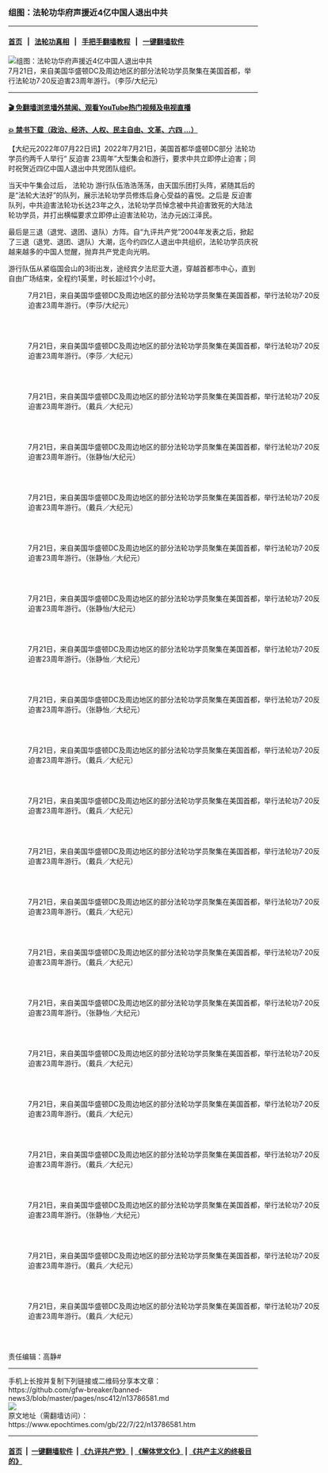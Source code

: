 ### 组图：法轮功华府声援近4亿中国人退出中共
------------------------

#### [首页](https://github.com/gfw-breaker/banned-news3/blob/master/README.md) &nbsp;&nbsp;|&nbsp;&nbsp; [法轮功真相](https://github.com/begood0513/basic/blob/master/README.md)  &nbsp;&nbsp;|&nbsp;&nbsp; [手把手翻墙教程](https://github.com/gfw-breaker/guides/wiki)  &nbsp;&nbsp;|&nbsp;&nbsp; [一键翻墙软件](https://github.com/gfw-breaker/nogfw/blob/master/README.md)  



<div><img alt="组图：法轮功华府声援近4亿中国人退出中共" class="attachment-djy_600_400 size-djy_600_400 wp-post-image" src="https://i.epochtimes.com/assets/uploads/2022/07/id13786588-2207211722191160-600x400.jpg"/>
<div class="caption">
 7月21日，来自美国华盛顿DC及周边地区的部分法轮功学员聚集在美国首都，举行法轮功7·20反迫害23周年游行。（李莎/大纪元）
</div></div><hr/>

#### [ 🎬  免翻墙浏览墙外禁闻、观看YouTube热门视频及电视直播](https://github.com/gfw-breaker/HelloWorld)

#### [ 💥  禁书下载（政治、经济、人权、民主自由、文革、六四 ...）](https://github.com/gfw-breaker/books/blob/master/README.md)

<div><p>
 【大纪元2022年07月22日讯】2022年7月21日，美国首都华盛顿DC部分
 <ok href="https://www.epochtimes.com/gb/tag/%E6%B3%95%E8%BD%AE%E5%8A%9F.html">
  法轮功
 </ok>
 学员约两千人举行“
 <ok href="https://www.epochtimes.com/gb/tag/%E5%8F%8D%E8%BF%AB%E5%AE%B3.html">
  反迫害
 </ok>
 23周年”大型集会和游行，要求中共立即停止迫害；同时祝贺近四亿中国人退出中共党团队组织。
</p>
<p>
 当天中午集会过后，
 <ok href="https://www.epochtimes.com/gb/tag/%E6%B3%95%E8%BD%AE%E5%8A%9F.html">
  法轮功
 </ok>
 游行队伍浩浩荡荡，由天国乐团打头阵，紧随其后的是“法轮大法好”的队列，展示法轮功学员修炼后身心受益的喜悦。之后是
 <ok href="https://www.epochtimes.com/gb/tag/%E5%8F%8D%E8%BF%AB%E5%AE%B3.html">
  反迫害
 </ok>
 队列，中共迫害法轮功长达23年之久，法轮功学员悼念被中共迫害致死的大陆法轮功学员，并打出横幅要求立即停止迫害法轮功，法办元凶江泽民。
</p>
<p>
 最后是三退（退党、退团、退队）方阵。自“九评共产党”2004年发表之后，掀起了三退（退党、退团、退队）大潮，迄今约四亿人退出中共组织，法轮功学员庆祝越来越多的中国人觉醒，抛弃共产党走向光明。
</p>
<p>
 游行队伍从紧临国会山的3街出发，途经宾夕法尼亚大道，穿越首都市中心，直到自由广场结束，全程约1英里，时长超过1个小时。
</p>
<figure aria-describedby="caption-attachment-13786587" class="wp-caption aligncenter" id="attachment_13786587" style="width: 600px">
 <ok href="https://i.epochtimes.com/assets/uploads/2022/07/id13786587-2207211722111160.jpg" target="_blank">
  <img alt="" class="size-large wp-image-13786587" src="https://i.epochtimes.com/assets/uploads/2022/07/id13786587-2207211722111160-600x384.jpg" title=""/>
 </ok>
 <br/><figcaption class="wp-caption-text" id="caption-attachment-13786587">
  7月21日，来自美国华盛顿DC及周边地区的部分法轮功学员聚集在美国首都，举行法轮功7·20反迫害23周年游行。（李莎/大纪元）
 </figcaption><br/>
</figure><br/>
<figure aria-describedby="caption-attachment-13786586" class="wp-caption aligncenter" id="attachment_13786586" style="width: 600px">
 <ok href="https://i.epochtimes.com/assets/uploads/2022/07/id13786586-2207211722371160.jpg" target="_blank">
  <img alt="" class="size-large wp-image-13786586" src="https://i.epochtimes.com/assets/uploads/2022/07/id13786586-2207211722371160-600x372.jpg" title=""/>
 </ok>
 <br/><figcaption class="wp-caption-text" id="caption-attachment-13786586">
  7月21日，来自美国华盛顿DC及周边地区的部分法轮功学员聚集在美国首都，举行法轮功7·20反迫害23周年游行。（李莎／大纪元）
 </figcaption><br/>
</figure><br/>
<figure aria-describedby="caption-attachment-13786590" class="wp-caption aligncenter" id="attachment_13786590" style="width: 600px">
 <ok href="https://i.epochtimes.com/assets/uploads/2022/07/id13786590-2207211658541973.jpg" target="_blank">
  <img alt="" class="size-large wp-image-13786590" src="https://i.epochtimes.com/assets/uploads/2022/07/id13786590-2207211658541973-600x400.jpg" title=""/>
 </ok>
 <br/><figcaption class="wp-caption-text" id="caption-attachment-13786590">
  7月21日，来自美国华盛顿DC及周边地区的部分法轮功学员聚集在美国首都，举行法轮功7·20反迫害23周年游行。（戴兵／大纪元）
 </figcaption><br/>
</figure><br/>
<figure aria-describedby="caption-attachment-13786627" class="wp-caption aligncenter" id="attachment_13786627" style="width: 600px">
 <ok href="https://i.epochtimes.com/assets/uploads/2022/07/id13786627-220721175126100731.jpg" target="_blank">
  <img alt="" class="size-large wp-image-13786627" src="https://i.epochtimes.com/assets/uploads/2022/07/id13786627-220721175126100731-600x400.jpg" title=""/>
 </ok>
 <br/><figcaption class="wp-caption-text" id="caption-attachment-13786627">
  7月21日，来自美国华盛顿DC及周边地区的部分法轮功学员聚集在美国首都，举行法轮功7·20反迫害23周年游行。（张静怡/大纪元）
 </figcaption><br/>
</figure><br/>
<figure aria-describedby="caption-attachment-13786591" class="wp-caption aligncenter" id="attachment_13786591" style="width: 600px">
 <ok href="https://i.epochtimes.com/assets/uploads/2022/07/id13786591-2207211700241973.jpg" target="_blank">
  <img alt="" class="size-large wp-image-13786591" src="https://i.epochtimes.com/assets/uploads/2022/07/id13786591-2207211700241973-600x400.jpg" title=""/>
 </ok>
 <br/><figcaption class="wp-caption-text" id="caption-attachment-13786591">
  7月21日，来自美国华盛顿DC及周边地区的部分法轮功学员聚集在美国首都，举行法轮功7·20反迫害23周年游行。（戴兵／大纪元）
 </figcaption><br/>
</figure><br/>
<figure aria-describedby="caption-attachment-13786606" class="wp-caption aligncenter" id="attachment_13786606" style="width: 600px">
 <ok href="https://i.epochtimes.com/assets/uploads/2022/07/id13786606-220721175233100731.jpg" target="_blank">
  <img alt="" class="size-large wp-image-13786606" src="https://i.epochtimes.com/assets/uploads/2022/07/id13786606-220721175233100731-600x400.jpg" title=""/>
 </ok>
 <br/><figcaption class="wp-caption-text" id="caption-attachment-13786606">
  7月21日，来自美国华盛顿DC及周边地区的部分法轮功学员聚集在美国首都，举行法轮功7·20反迫害23周年游行。（张静怡／大纪元）
 </figcaption><br/>
</figure><br/>
<figure aria-describedby="caption-attachment-13786628" class="wp-caption aligncenter" id="attachment_13786628" style="width: 600px">
 <ok href="https://i.epochtimes.com/assets/uploads/2022/07/id13786628-220721175030100731.jpg" target="_blank">
  <img alt="" class="size-large wp-image-13786628" src="https://i.epochtimes.com/assets/uploads/2022/07/id13786628-220721175030100731-600x400.jpg" title=""/>
 </ok>
 <br/><figcaption class="wp-caption-text" id="caption-attachment-13786628">
  7月21日，来自美国华盛顿DC及周边地区的部分法轮功学员聚集在美国首都，举行法轮功7·20反迫害23周年游行。（张静怡/大纪元）
 </figcaption><br/>
</figure><br/>
<figure aria-describedby="caption-attachment-13786629" class="wp-caption aligncenter" id="attachment_13786629" style="width: 600px">
 <ok href="https://i.epochtimes.com/assets/uploads/2022/07/id13786629-220721174858100731.jpg" target="_blank">
  <img alt="" class="size-large wp-image-13786629" src="https://i.epochtimes.com/assets/uploads/2022/07/id13786629-220721174858100731-600x400.jpg" title=""/>
 </ok>
 <br/><figcaption class="wp-caption-text" id="caption-attachment-13786629">
  7月21日，来自美国华盛顿DC及周边地区的部分法轮功学员聚集在美国首都，举行法轮功7·20反迫害23周年游行。（张静怡／大纪元）
 </figcaption><br/>
</figure><br/>
<figure aria-describedby="caption-attachment-13786630" class="wp-caption aligncenter" id="attachment_13786630" style="width: 600px">
 <ok href="https://i.epochtimes.com/assets/uploads/2022/07/id13786630-220721174945100731.jpg" target="_blank">
  <img alt="" class="size-large wp-image-13786630" src="https://i.epochtimes.com/assets/uploads/2022/07/id13786630-220721174945100731-600x400.jpg" title=""/>
 </ok>
 <br/><figcaption class="wp-caption-text" id="caption-attachment-13786630">
  7月21日，来自美国华盛顿DC及周边地区的部分法轮功学员聚集在美国首都，举行法轮功7·20反迫害23周年游行。（张静怡／大纪元）
 </figcaption><br/>
</figure><br/>
<figure aria-describedby="caption-attachment-13786598" class="wp-caption aligncenter" id="attachment_13786598" style="width: 600px">
 <ok href="https://i.epochtimes.com/assets/uploads/2022/07/id13786598-2207211700071973.jpg" target="_blank">
  <img alt="" class="size-large wp-image-13786598" src="https://i.epochtimes.com/assets/uploads/2022/07/id13786598-2207211700071973-600x400.jpg" title=""/>
 </ok>
 <br/><figcaption class="wp-caption-text" id="caption-attachment-13786598">
  7月21日，来自美国华盛顿DC及周边地区的部分法轮功学员聚集在美国首都，举行法轮功7·20反迫害23周年游行。（戴兵／大纪元）
 </figcaption><br/>
</figure><br/>
<figure aria-describedby="caption-attachment-13786592" class="wp-caption aligncenter" id="attachment_13786592" style="width: 600px">
 <ok href="https://i.epochtimes.com/assets/uploads/2022/07/id13786592-2207211700271973.jpg" target="_blank">
  <img alt="" class="size-large wp-image-13786592" src="https://i.epochtimes.com/assets/uploads/2022/07/id13786592-2207211700271973-600x400.jpg" title=""/>
 </ok>
 <br/><figcaption class="wp-caption-text" id="caption-attachment-13786592">
  7月21日，来自美国华盛顿DC及周边地区的部分法轮功学员聚集在美国首都，举行法轮功7·20反迫害23周年游行。（戴兵／大纪元）
 </figcaption><br/>
</figure><br/>
<figure aria-describedby="caption-attachment-13786593" class="wp-caption aligncenter" id="attachment_13786593" style="width: 600px">
 <ok href="https://i.epochtimes.com/assets/uploads/2022/07/id13786593-2207211700161973.jpg" target="_blank">
  <img alt="" class="size-large wp-image-13786593" src="https://i.epochtimes.com/assets/uploads/2022/07/id13786593-2207211700161973-600x400.jpg" title=""/>
 </ok>
 <br/><figcaption class="wp-caption-text" id="caption-attachment-13786593">
  7月21日，来自美国华盛顿DC及周边地区的部分法轮功学员聚集在美国首都，举行法轮功7·20反迫害23周年游行。（戴兵／大纪元）
 </figcaption><br/>
</figure><br/>
<figure aria-describedby="caption-attachment-13786595" class="wp-caption aligncenter" id="attachment_13786595" style="width: 600px">
 <ok href="https://i.epochtimes.com/assets/uploads/2022/07/id13786595-2207211700211973.jpg" target="_blank">
  <img alt="" class="size-large wp-image-13786595" src="https://i.epochtimes.com/assets/uploads/2022/07/id13786595-2207211700211973-600x400.jpg" title=""/>
 </ok>
 <br/><figcaption class="wp-caption-text" id="caption-attachment-13786595">
  7月21日，来自美国华盛顿DC及周边地区的部分法轮功学员聚集在美国首都，举行法轮功7·20反迫害23周年游行。（戴兵／大纪元）
 </figcaption><br/>
</figure><br/>
<figure aria-describedby="caption-attachment-13786596" class="wp-caption aligncenter" id="attachment_13786596" style="width: 600px">
 <ok href="https://i.epochtimes.com/assets/uploads/2022/07/id13786596-2207211700371973.jpg" target="_blank">
  <img alt="" class="size-large wp-image-13786596" src="https://i.epochtimes.com/assets/uploads/2022/07/id13786596-2207211700371973-600x400.jpg" title=""/>
 </ok>
 <br/><figcaption class="wp-caption-text" id="caption-attachment-13786596">
  7月21日，来自美国华盛顿DC及周边地区的部分法轮功学员聚集在美国首都，举行法轮功7·20反迫害23周年游行。（戴兵／大纪元）
 </figcaption><br/>
</figure><br/>
<figure aria-describedby="caption-attachment-13786604" class="wp-caption aligncenter" id="attachment_13786604" style="width: 600px">
 <ok href="https://i.epochtimes.com/assets/uploads/2022/07/id13786604-220721175558100731.jpg" target="_blank">
  <img alt="" class="size-large wp-image-13786604" src="https://i.epochtimes.com/assets/uploads/2022/07/id13786604-220721175558100731-600x400.jpg" title=""/>
 </ok>
 <br/><figcaption class="wp-caption-text" id="caption-attachment-13786604">
  7月21日，来自美国华盛顿DC及周边地区的部分法轮功学员聚集在美国首都，举行法轮功7·20反迫害23周年游行。（张静怡／大纪元）
 </figcaption><br/>
</figure><br/>
<figure aria-describedby="caption-attachment-13786597" class="wp-caption aligncenter" id="attachment_13786597" style="width: 600px">
 <ok href="https://i.epochtimes.com/assets/uploads/2022/07/id13786597-2207211700351973.jpg" target="_blank">
  <img alt="" class="size-large wp-image-13786597" src="https://i.epochtimes.com/assets/uploads/2022/07/id13786597-2207211700351973-600x400.jpg" title=""/>
 </ok>
 <br/><figcaption class="wp-caption-text" id="caption-attachment-13786597">
  7月21日，来自美国华盛顿DC及周边地区的部分法轮功学员聚集在美国首都，举行法轮功7·20反迫害23周年游行。（戴兵／大纪元）
 </figcaption><br/>
</figure><br/>
<figure aria-describedby="caption-attachment-13786608" class="wp-caption aligncenter" id="attachment_13786608" style="width: 600px">
 <ok href="https://i.epochtimes.com/assets/uploads/2022/07/id13786608-2207211700101973.jpg" target="_blank">
  <img alt="" class="size-large wp-image-13786608" src="https://i.epochtimes.com/assets/uploads/2022/07/id13786608-2207211700101973-600x400.jpg" title=""/>
 </ok>
 <br/><figcaption class="wp-caption-text" id="caption-attachment-13786608">
  7月21日，来自美国华盛顿DC及周边地区的部分法轮功学员聚集在美国首都，举行法轮功7·20反迫害23周年游行。（戴兵／大纪元）
 </figcaption><br/>
</figure><br/>
<figure aria-describedby="caption-attachment-13786619" class="wp-caption aligncenter" id="attachment_13786619" style="width: 600px">
 <ok href="https://i.epochtimes.com/assets/uploads/2022/07/id13786619-2207211659571973.jpg" target="_blank">
  <img alt="" class="size-large wp-image-13786619" src="https://i.epochtimes.com/assets/uploads/2022/07/id13786619-2207211659571973-600x400.jpg" title=""/>
 </ok>
 <br/><figcaption class="wp-caption-text" id="caption-attachment-13786619">
  7月21日，来自美国华盛顿DC及周边地区的部分法轮功学员聚集在美国首都，举行法轮功7·20反迫害23周年游行。（戴兵／大纪元）
 </figcaption><br/>
</figure><br/>
<figure aria-describedby="caption-attachment-13786605" class="wp-caption aligncenter" id="attachment_13786605" style="width: 600px">
 <ok href="https://i.epochtimes.com/assets/uploads/2022/07/id13786605-220721175215100731.jpg" target="_blank">
  <img alt="" class="size-large wp-image-13786605" src="https://i.epochtimes.com/assets/uploads/2022/07/id13786605-220721175215100731-600x400.jpg" title=""/>
 </ok>
 <br/><figcaption class="wp-caption-text" id="caption-attachment-13786605">
  7月21日，来自美国华盛顿DC及周边地区的部分法轮功学员聚集在美国首都，举行法轮功7·20反迫害23周年游行。（张静怡／大纪元）
 </figcaption><br/>
</figure><br/>
<figure aria-describedby="caption-attachment-13786594" class="wp-caption aligncenter" id="attachment_13786594" style="width: 600px">
 <ok href="https://i.epochtimes.com/assets/uploads/2022/07/id13786594-2207211700131973.jpg" target="_blank">
  <img alt="" class="size-large wp-image-13786594" src="https://i.epochtimes.com/assets/uploads/2022/07/id13786594-2207211700131973-600x400.jpg" title=""/>
 </ok>
 <br/><figcaption class="wp-caption-text" id="caption-attachment-13786594">
  7月21日，来自美国华盛顿DC及周边地区的部分法轮功学员聚集在美国首都，举行法轮功7·20反迫害23周年游行。（戴兵／大纪元）
 </figcaption><br/>
</figure><br/>
<figure aria-describedby="caption-attachment-13786600" class="wp-caption aligncenter" id="attachment_13786600" style="width: 600px">
 <ok href="https://i.epochtimes.com/assets/uploads/2022/07/id13786600-2207211700401973.jpg" target="_blank">
  <img alt="" class="size-large wp-image-13786600" src="https://i.epochtimes.com/assets/uploads/2022/07/id13786600-2207211700401973-600x400.jpg" title=""/>
 </ok>
 <br/><figcaption class="wp-caption-text" id="caption-attachment-13786600">
  7月21日，来自美国华盛顿DC及周边地区的部分法轮功学员聚集在美国首都，举行法轮功7·20反迫害23周年游行。（戴兵／大纪元）
 </figcaption><br/>
</figure><br/>
<p>
 责任编辑：高静#
</p>
</div>
<hr/>
手机上长按并复制下列链接或二维码分享本文章：<br/>
https://github.com/gfw-breaker/banned-news3/blob/master/pages/nsc412/n13786581.md <br/>
<a href='https://github.com/gfw-breaker/banned-news3/blob/master/pages/nsc412/n13786581.md'><img src='https://github.com/gfw-breaker/banned-news3/blob/master/pages/nsc412/n13786581.md.png'/></a> <br/>
原文地址（需翻墙访问）：https://www.epochtimes.com/gb/22/7/22/n13786581.htm


------------------------
#### [首页](https://github.com/gfw-breaker/banned-news3/blob/master/README.md) &nbsp;|&nbsp; [一键翻墙软件](https://github.com/gfw-breaker/nogfw/blob/master/README.md) &nbsp;| [《九评共产党》](https://github.com/gfw-breaker/9ping.md/blob/master/README.md#九评之一评共产党是什么) | [《解体党文化》](https://github.com/gfw-breaker/jtdwh.md/blob/master/README.md) | [《共产主义的终极目的》](https://github.com/gfw-breaker/gczydzjmd.md/blob/master/README.md)


<img src='http://gfw-breaker.win/banned-news3/pages/nsc412/n13786581.md' width='0px' height='0px'/>